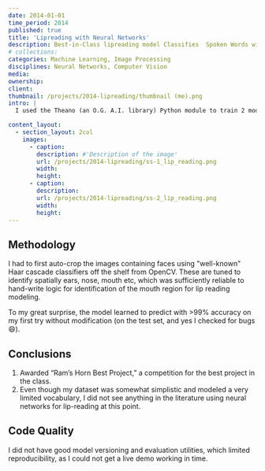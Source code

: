```yaml
---
date: 2014-01-01
time_period: 2014
published: true
title: 'Lipreading with Neural Networks'
description: Best-in-Class lipreading model Classifies  Spoken Words without Audio
# collections:
categories: Machine Learning, Image Processing
disciplines: Neural Networks, Computer Vision
media:
ownership:
client:
thumbnail: /projects/2014-lipreading/thumbnail (me).png
intro: |
  I used the Theano (an O.G. A.I. library) Python module to train 2 models: first, a frame-wise embedding optimized for compression only, then a sequential RNN classifier of that embedded vector sequence optimized for class prediction. For data, I wrote a video capture script to generate my own labeled video data of ~10 of no-audio pronounciation of these vocabulary words, only about 30x each. 

content_layout:
  - section_layout: 2col
    images:
      - caption:
        description: #'Description of the image'
        url: /projects/2014-lipreading/ss-1_lip_reading.png
        width:
        height:
      - caption:
        description:
        url: /projects/2014-lipreading/ss-2_lip_reading.png
        width:
        height:
---
```



<!-- ## Lip-Reading Image Processing Class Project (2014) -->

## Methodology
I had to first auto-crop the images containing faces using "well-known" Haar cascade classifiers off the shelf from OpenCV. These are tuned to identify spatially ears, nose, mouth etc, which was sufficiently reliable to hand-write logic for identification of the mouth region for lip reading modeling. 

<!-- <img src="/images/projects/2014-lipreading/ss-1_lip_reading.png"> -->

To my great surprise, the model learned to predict with >99% accuracy on my first try without modification (on the test set, and yes I checked for bugs :smile:).

<!-- <img src="/images/projects/2014-lipreading/ss-2_lip_reading.png"> -->

Conclusions
---
1.	Awarded “Ram’s Horn Best Project,” a competition for the best project in the class.
2.	Even though my dataset was somewhat simplistic and modeled a very limited vocabulary, I did not see anything in the literature using neural networks for lip-reading at this point.

Code Quality
---
I did not have good model versioning and evaluation utilities, which limited reproducibility, as I could not get a live demo working in time.


